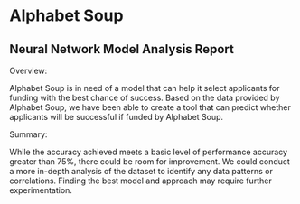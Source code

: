 # Alphabet Soup 

## Neural Network Model Analysis Report

Overview:

Alphabet Soup is in need of a model that can help it select applicants for funding with the best chance of success. Based on the data provided by Alphabet Soup, we have been able to create a tool that can predict whether applicants will be successful if funded by Alphabet Soup.


Summary:

While the accuracy achieved meets a basic level of performance accuracy greater than 75%, there could be room for improvement. We could conduct a more in-depth analysis of the dataset to identify any data patterns or correlations. Finding the best model and approach may require further experimentation.

